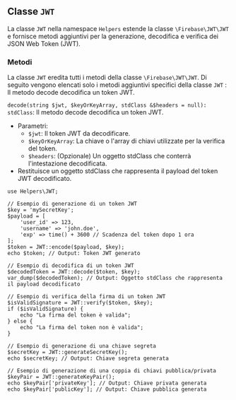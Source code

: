## Classe `JWT`

La classe `JWT` nella namespace `Helpers` estende la classe `\Firebase\JWT\JWT` e fornisce metodi aggiuntivi per la generazione, decodifica e verifica dei JSON Web Token (JWT).

### Metodi

La classe `JWT` eredita tutti i metodi della classe `\Firebase\JWT\JWT`. Di seguito vengono elencati solo i metodi aggiuntivi specifici della classe `JWT` : Il metodo decode decodifica un token JWT.

`decode(string $jwt, $keyOrKeyArray, stdClass &$headers = null): stdClass`: Il metodo decode decodifica un token JWT.

* Parametri:
  * `$jwt`: Il token JWT da decodificare.
  * `$keyOrKeyArray`: La chiave o l'array di chiavi utilizzate per la verifica del token.
  * `$headers`: (Opzionale) Un oggetto stdClass che conterrà l'intestazione decodificata.
* Restituisce un oggetto stdClass che rappresenta il payload del token JWT decodificato.

```
use Helpers\JWT;

// Esempio di generazione di un token JWT
$key = 'mySecretKey';
$payload = [
    'user_id' => 123,
    'username' => 'john.doe',
    'exp' => time() + 3600 // Scadenza del token dopo 1 ora
];
$token = JWT::encode($payload, $key);
echo $token; // Output: Token JWT generato

// Esempio di decodifica di un token JWT
$decodedToken = JWT::decode($token, $key);
var_dump($decodedToken); // Output: Oggetto stdClass che rappresenta il payload decodificato

// Esempio di verifica della firma di un token JWT
$isValidSignature = JWT::verify($token, $key);
if ($isValidSignature) {
    echo "La firma del token è valida";
} else {
    echo "La firma del token non è valida";
}

// Esempio di generazione di una chiave segreta
$secretKey = JWT::generateSecretKey();
echo $secretKey; // Output: Chiave segreta generata

// Esempio di generazione di una coppia di chiavi pubblica/privata
$keyPair = JWT::generateKeyPair();
echo $keyPair['privateKey']; // Output: Chiave privata generata
echo $keyPair['publicKey']; // Output: Chiave pubblica generata
```
